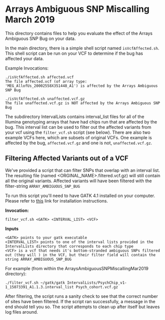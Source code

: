 # Arrays Ambiguous SNP Miscalling March 2019
This directory contains files to help you evaluate the effect of the Arrays Ambiguous SNP Bug on your data.

In the main directory, there is a simple shell script named `isVcfAffected.sh`. This shell script can be run on your VCF to determine if the bug has affected your data.

Example Invocations:

    ./isVcfAffected.sh affected.vcf 
    The file affected.vcf (of array type: 'MEG_AllofUs_20002558X351448_A1') is affected by the Arrays Ambiguous SNP Bug

    ./isVcfAffected.sh unaffected.vcf.gz 
    The file unaffected.vcf.gz is NOT affected by the Arrays Ambiguous SNP Bug

The subdirectory IntervalLists contains interval_list files for all of the Illumina genotyping arrays that 
have had chips run that are affected by the bug.  This interval list can be used to filter out the affected variants from your vcf using the `filter_vcf.sh` script (see below).
There are also two example VCFs here, which are subsets of original VCFs. One example is affected by the bug, `affected.vcf.gz` and one is not, `unaffected.vcf.gz`.

## Filtering Affected Variants out of a VCF
We've provided a script that can filter SNPs that overlap with an interval list. The resulting file (named <ORGINAL_NAME>.filtered.vcf.gz) will still contain all the original variants. 
Affected variants will have been filtered with the filter-string `ARRAY_AMBIGUOUS_SNP_BUG`

To run this script you'll need to have GATK 4.1 installed on your computer. Please refer to [this](https://software.broadinstitute.org/gatk/documentation/quickstart.php) link for installation instructions.

**Invocation:**

```
filter_vcf.sh <GATK> <INTERVAL_LIST> <VCF>
```

**Inputs**

```
<GATK> points to your gatk executable
<INTERVAL_LIST> points to one of the interval lists provided in the IntervalLists directory that corresponds to each chip type
<VCF> is a vcf that needs it's bottom-stranded ambiguous SNPs filtered out (they will ) in the VCF, but their filter field will contain the string ARRAY_AMBIGUOUS_SNP_BUG
```

For example (from within the ArraysAmbiguousSNPMiscallingMar2019 directory): 

```
./filter_vcf.sh ~/gatk/gatk IntervalLists/PsychChip_v1-1_15073391_A1.1.3.interval_list Psych_cohort.vcf.gz
```

After filtering, the script runs a sanity check to see that the correct number of sites have been filtered. If the script ran successfully, a message in the end should tell you so. 
The script attempts to clean up after itself but leaves log files around.



